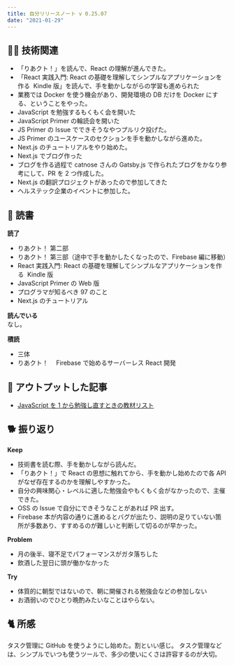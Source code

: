 ```yaml
---
title: 自分リリースノート v 0.25.07
date: "2021-01-29"
---
```


## 👨‍💻 技術関連

- 「りあクト！」を読んで、React の理解が進んできた。
- 「React 実践入門: React の基礎を理解してシンプルなアプリケーションを作る  Kindle 版」を読んで、手を動かしながらの学習も進められた
- 業務では Docker を使う機会があり、開発環境の DB だけを Docker にする、ということをやった。
- JavaScript を勉強するもくもく会を開いた
- JavaScript Primer の輪読会を開いた
- JS Primer の Issue でできそうなやつプルリク投げた。
- JS Primer のユースケースのセクションを手を動かしながら進めた。
- Next.js のチュートリアルをやり始めた。
- Next.js でブログ作った
- ブログを作る過程で catnose さんの Gatsby.js で作られたブログをかなり参考にして、PR を 2 つ作成した。
- Next.js の翻訳プロジェクトがあったので参加してきた
- ヘルステック企業のイベントに参加した。

## 📕 読書

**読了**

- りあクト！ 第二部
- りあクト！ 第三部（途中で手を動かしたくなったので、Firebase 編に移動）
- React 実践入門: React の基礎を理解してシンプルなアプリケーションを作る  Kindle 版
- JavaScript Primer の Web 版
- プログラマが知るべき 97 のこと
- Next.js のチュートリアル

**読んでいる**  
なし。

**積読**

- 三体
- りあクト！　 Firebase で始めるサーバーレス React 開発

## 📝 アウトプットした記事

- [JavaScript を 1 から勉強し直すときの教材リスト](https://zenn.dev/kenzo/scraps/97c1a82d2c8437)

## 🐕 振り返り

**Keep**

- 技術書を読む際、手を動かしながら読んだ。
- 「りあクト！」で React の思想に触れてから、手を動かし始めたので各 API がなぜ存在するのかを理解しやすかった。
- 自分の興味関心・レベルに適した勉強会やもくもく会がなかったので、主催できた。
- OSS の Issue で自分にできそうなことがあれば PR 出す。
- Firebase 本が内容の通りに進めるとバグが出たり、説明の足りていない箇所が多数あり、すすめるのが難しいと判断して切るのが早かった。

**Problem**

- 月の後半、寝不足でパフォーマンスがガタ落ちした
- 飲酒した翌日に頭が働かなかった

**Try**

- 体質的に朝型ではないので、朝に開催される勉強会などの参加しない
- お酒弱いのでひとり晩酌みたいなことはやらない。

## 🐈 所感

タスク管理に GitHub を使うようにし始めた。割といい感じ。
タスク管理などは、シンプルでいつも使うツールで、多少の使いにくさは許容するのが大切。
